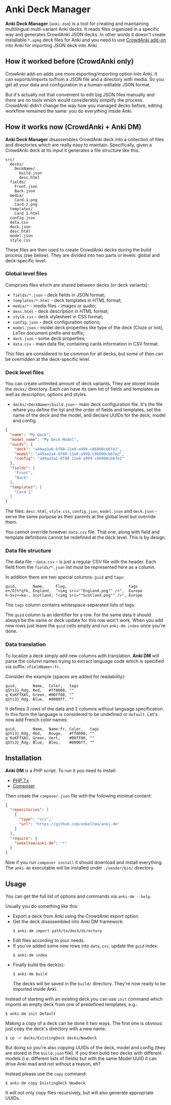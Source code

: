 # Anki Deck Manager

**Anki Deck Manager** (`anki-dsm`) is a tool for creating and maintaining 
multilingual multi-variant Anki decks. It reads files organized in 
a specific way and generates CrowdAnki JSON decks. In other words it doesn't create  
installable `*.apkg` deck files for Anki and you need to use [CrowdAnki add-on](https://github.com/Stvad/CrowdAnki)
into Anki for importing JSON deck into Anki.

## How it worked before (CrowdAnki only)

CrowAnki add-on adds one more exporting/importing option into Anki. 
It can exports/imports to/from a JSON file and a directory with media.
So you get all your data and configuration in a human-editable JSON format. 

But it's actually not that convenient to edit big JSON files manually and there are no 
tools which would considerably simplify the process. CrowdAnki didn't change the
way how you managed decks before, editing workflow remained the same: you do everything
inside Anki.

## How it works now (CrowdAnki + Anki DM)

**Anki Deck Manager** disassembles CrowdAnki deck into a collection of files 
and directories which are really easy to maintain. Specifically, given a CrowdAnki 
deck at its input it generates a file structure like this:  

```
src/
  decks/
    DeckName/
      build.json
      desc.html
  fields/
    Front.json
    Back.json
  media/
    Card-1.png
    Card-2.png
  templates/
    Card 1.html
  config.json
  data.csv
  deck.json
  desc.html
  model.json
  style.css
```

These files are then used to create CrowdAnki decks during the build process (see below). 
They are divided into two parts or levels: global and deck-specific level.

### Global level files

Comprises files which are shared between decks (or deck variants):

- `fields/*.json` - deck fields in JSON format;
- `templates/*.html` - deck templates in HTML format;
- `media/*` - media files - images or audio; 
- `desc.html` - deck description in HTML format;
- `style.css` - deck stylesheet in CSS format;
- `config.json` - deck configuration options;
- `model.json` - model deck properties like type of the deck (Cloze or not), LeTex document prefix and suffix;
- `deck.json` - some deck properties;
- `data.csv` - main data file, containing cards information in CSV format.

This files are considered to be common for all decks, but some of then 
can be overridden at the deck-specific level.

### Deck level files

You can create unlimited amount of deck variants. They are stored inside
the `decks/` directory. Each can have its own list of fields and templates 
as well as description, options and styles.

- `decks/<DeckName>/build.json` - main deck configuration file. It's the file
where you define the list and the order of fields and templates, set the name
of the deck and the model, and declare UUIDs for the deck, model and config. 

```json
{
  "name": "My Deck",
  "model_name": "My Deck Model",
  "uuids": {
    "deck": "a49aa3a0-8f80-11e8-a999-c86000cb6fe2",
    "model": "a49aa3a4-8f80-11e8-a999-c86000cb6fe2",
    "config": "a49aa3a1-8f80-11e8-a999-c86000cb6fe2"
  },
  "fields": [
    "Front",
    "Back"
  ],
  "templates": [
    "Card 1"
  ]
}

```

The files: `desc.html`, `style.css`, `config.json`, `model.json` and `deck.json` - 
serve the same purpose as their parents at the global level but override them.

You cannot override however `data.csv` file. That one, along with field 
and template definitions cannot be redefined at the deck level. This is by design.

### Data file structure

The data file - `data.csv` - is just a regular CSV file with the header. 
Each field from the `fields/*.json` list must be represented here as a column.  

In addition there are two special columns: `guid` and `tags`:
```
guid,       Name,     Flag,                           tags
e+/O]%*qfk, England,  "<img src=""England.png"" />",  Europe
h~5xz+=ke~, Scotland, "<img src=""Scotland.png"" />", Europe
```

The `tags` column contains whitespace-separated lists of tags.

The `guid` column is an identifier for a row. For the same data 
it should always be the same or deck update for this row won't work. 
When you add new rows just leave the `guid` cells empty and run
`anki-dm index` once you're done.

### Data translation

To localize a deck simply add new columns with translation. 
**Anki DM** will parse the column names trying to extract language code
which is specified via suffix: `<FieldName>:fr`.   

Consider the example (spaces are added for readability):

```
guid,       Name,  Color,   tags
qSYi3}_Rdg, Red,   #ff0000, ""
q`KoKFfXAS, Green, #00ff00, ""
qSYi3}_Rdg, Blue,  #0000ff, ""
```

It defines 3 rows of the data and 2 columns without language specification.
In this form the language is considered to be undefined or `default`. Let's
now add French color names:


```
guid,       Name,  Name:fr, Color,   tags
qSYi3}_Rdg, Red,   Rouge,   #ff0000, ""
q`KoKFfXAS, Green, Vert,    #00ff00, ""
qSYi3}_Rdg, Blue,  Bleu,    #0000ff, ""
```

## Installation

**Anki DM** is a PHP script. To run it you need to install:

- [PHP 7.x](http://php.net)
- [Composer](https://getcomposer.org/download/)

Then create the `composer.json` file with the following minimal content:

```json
{
  "repositories": [
    {
      "type": "vcs",
      "url": "https://github.com/onkeltem/anki-dm"
    }
  ],
  "require": {
    "onkeltem/anki-dm": "*"
  }
}
```

Now if you run `composer install` it should download and install everything.
The `anki-dm` executable will be installed under `./vendor/bin/` directory.

## Usage

You can get the full list of options and commands via `anki-dm --help`.

Usually you do something like this:

- Export a deck from Anki using the CrowdAnki export option.
- Get the deck disassembled into Anki DM framework:
    ```
    $ anki-dm import path/to/deck/directory
    ```
- Edit files according to your needs.
- If you've added some new rows into `data.csv`, update the `guid` index:
    ```
    $ anki-dm index
    ```
- Finally build the deck(s): 
    ```
    $ anki-dm build
    ```
   The decks will be saved in the `build/` directory. They're now
   ready to be imported inside Anki.    

Instead of starting with an existing deck you can use `init` command 
which imports an empty deck from one of predefined templates, e.g.:

```
$ anki-dm init Default
```

Making a copy of a deck can be done it two ways. The first one is obvious:
just copy the deck's directory with a new name:

```
$ cp -r decks/ExistingDeck decks/NewDeck
```
  
But doing so you're also copying UUIDs of the deck, model
and config (they are stored in the `build.json` file). If you then build
two decks with different models (i.e. different lists of fields) but with the 
same Model UUID it can drive Anki mad and not without a reason, eh? 

Instead please use the `copy` command: 

```
$ anki-dm copy ExistingDeck NewDeck
```

It will not only copy files recursively, but will also generate appropriate UUIDs.  
